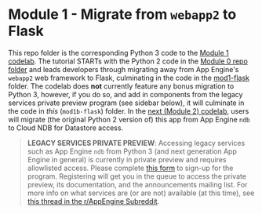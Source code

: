 # Module 1 - Migrate from `webapp2` to Flask

This repo folder is the corresponding Python 3 code to the [Module 1 codelab](http://g.co/codelabs/pae-migrate-flask). The tutorial STARTs with the Python 2 code in the [Module 0 repo folder](/mod0-baseline) and leads developers through migrating away from App Engine's `webapp2` web framework to Flask, culminating in the code in the [mod1-flask](/mod1-flask) folder. The codelab does **not** currently feature any bonus migration to Python 3, however, if you do so, and add in components from the legacy services private preview program (see sidebar below), it will culminate in the code in *this* (`mod1b-flask`) folder. In the [next (Module 2) codelab](http://g.co/codelabs/pae-migrate-cloudndb), users will migrate (the original Python 2 version of) this app from App Engine `ndb` to Cloud NDB for Datastore access.

> **LEGACY SERVICES PRIVATE PREVIEW**: Accessing legacy services such as App Engine `ndb` from Python 3 (and next generation App Engine in general) is currently in private preview and requires allowlisted access. Please complete [this form](https://docs.google.com/forms/d/e/1FAIpQLSd1hFLA2UFSYwIMxm9ZI3pwigORZBgjJRH0qrnhtE7nvhhRCQ/viewform) to sign-up for the program. Registering will get you in the queue to access the private preview, its documentation, and the announcements mailing list. For more info on what services are (or are not) available (at this time), see [this thread in the r/AppEngine Subreddit](https://reddit.com/r/AppEngine/comments/o9wr72).
